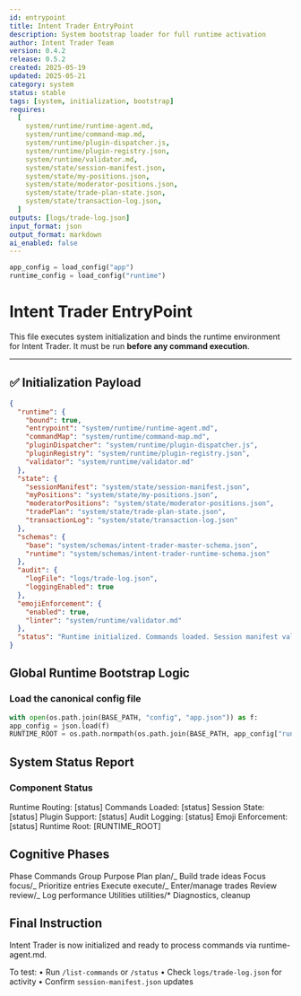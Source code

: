 ```yaml
---
id: entrypoint
title: Intent Trader EntryPoint
description: System bootstrap loader for full runtime activation
author: Intent Trader Team
version: 0.4.2
release: 0.5.2
created: 2025-05-19
updated: 2025-05-21
category: system
status: stable
tags: [system, initialization, bootstrap]
requires:
  [
    system/runtime/runtime-agent.md,
    system/runtime/command-map.md,
    system/runtime/plugin-dispatcher.js,
    system/runtime/plugin-registry.json,
    system/runtime/validator.md,
    system/state/session-manifest.json,
    system/state/my-positions.json,
    system/state/moderator-positions.json,
    system/state/trade-plan-state.json,
    system/state/transaction-log.json,
  ]
outputs: [logs/trade-log.json]
input_format: json
output_format: markdown
ai_enabled: false
---
```


```python
app_config = load_config("app")
runtime_config = load_config("runtime")
```

# Intent Trader EntryPoint

This file executes system initialization and binds the runtime environment for Intent Trader. It must be run **before any command execution**.

---

## ✅ Initialization Payload

```json
{
  "runtime": {
    "bound": true,
    "entrypoint": "system/runtime/runtime-agent.md",
    "commandMap": "system/runtime/command-map.md",
    "pluginDispatcher": "system/runtime/plugin-dispatcher.js",
    "pluginRegistry": "system/runtime/plugin-registry.json",
    "validator": "system/runtime/validator.md"
  },
  "state": {
    "sessionManifest": "system/state/session-manifest.json",
    "myPositions": "system/state/my-positions.json",
    "moderatorPositions": "system/state/moderator-positions.json",
    "tradePlan": "system/state/trade-plan-state.json",
    "transactionLog": "system/state/transaction-log.json"
  },
  "schemas": {
    "base": "system/schemas/intent-trader-master-schema.json",
    "runtime": "system/schemas/intent-trader-runtime-schema.json"
  },
  "audit": {
    "logFile": "logs/trade-log.json",
    "loggingEnabled": true
  },
  "emojiEnforcement": {
    "enabled": true,
    "linter": "system/runtime/validator.md"
  },
  "status": "Runtime initialized. Commands loaded. Session manifest valid. Awaiting your next instruction."
}
```

## Global Runtime Bootstrap Logic

### Load the canonical config file

```python
with open(os.path.join(BASE_PATH, "config", "app.json")) as f:
app_config = json.load(f)
RUNTIME_ROOT = os.path.normpath(os.path.join(BASE_PATH, app_config["runtime_root"]))
```

## System Status Report

### Component Status

Runtime Routing: [status]
Commands Loaded: [status]
Session State: [status]
Plugin Support: [status]
Audit Logging: [status]
Emoji Enforcement: [status]
Runtime Root: [RUNTIME_ROOT]

## Cognitive Phases

Phase Commands Group Purpose
Plan plan/_ Build trade ideas
Focus focus/_ Prioritize entries
Execute execute/_ Enter/manage trades
Review review/_ Log performance
Utilities utilities/\* Diagnostics, cleanup

## Final Instruction

Intent Trader is now initialized and ready to process commands via runtime-agent.md.

To test:
• Run `/list-commands` or `/status`
• Check `logs/trade-log.json` for activity
• Confirm `session-manifest.json` updates
